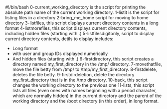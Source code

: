 #!/bin/bash
0-current_working_directory is the script for printing the absolute path name of the current working directory.
1-listit is the script for listing files in a directory
2-bring_me_home script for moving to home directory
3-listfiles, this script displays current directory contents in a long format
4-listmorefiles, this script displays current directory contents, including hidden files (starting with .)
5-listfilesdigitonly, script to display current directory contents, detils to display includes:
- Long format
- with user and group IDs displayed numerically
- And hidden files (starting with .)
6-firstdirectory, this script creates a directory named my_first_directory in the /tmp/ directory.
7-movethatfile, move the file betty from /tmp/ to /tmp/my_first_directory.
8-firstdelete, deletes the file betty.
9-firstdirdeletion, delete the directory my_first_directory that is in the /tmp directory.
10-back, this script changes the working directory to the previous one
11-lists, this script lists all files (even ones with names beginning with a period character, which are normally hidden) in the current directory and the parent of the working directory and the /boot directory (in this order), in long format.
